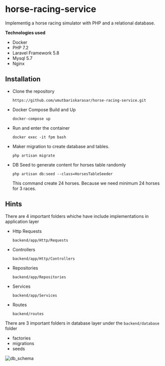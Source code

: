 # horse-racing-service
Implementig a horse racing simulator with PHP and a relational database.

**Technologies used**
- Docker
- PHP 7.2
- Laravel Framework 5.8
- Mysql 5.7
- Nginx 

## Installation
* Clone the repository 

  `https://github.com/umutbariskarasar/horse-racing-service.git`

* Docker Compose Build and Up

  `docker-compose up`

* Run and enter the container 

  `docker exec -it fpm bash`

* Maker migration to create database and tables. 

  `php artisan migrate`

* DB Seed to generate content for horses table randomly

  `php artisan db:seed --class=HorsesTableSeeder`
  
   This command create 24 horses. Because we need minimum 24 horses for 3 races.


## Hints

There are 4 important folders whiche have include implementations in application layer
* Http Requests

  `backend/app/Http/Requests`

* Controllers 

  `backend/app/Http/Controllers`

* Repositories

  `backend/app/Repositories`
  

* Services

  `backend/app/Services`

* Routes 

  `backend/routes`

There are 3 important folders in database layer under the `backend/database` folder 

  * factories
  * migrations
  * seeds
  
  ![db_schema](https://github.com/umutbariskarasar/horse-racing-service/blob/master/horse-race-schema.png)






```
